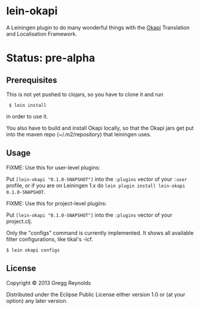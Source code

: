 # lein-okapi

A Leiningen plugin to do many wonderful things with the [Okapi](http://okapi.opentag.com)
Translation and Localisation Framework.

# Status:  pre-alpha

## Prerequisites

This is not yet pushed to clojars, so you have to clone it and run

     $ lein install

in order to use it.

You also have to build and install Okapi locally, so that the Okapi jars
get put into the maven repo (~/.m2/repository) that leiningen uses.

## Usage

FIXME: Use this for user-level plugins:

Put `[lein-okapi "0.1.0-SNAPSHOT"]` into the `:plugins` vector of your
`:user` profile, or if you are on Leiningen 1.x do `lein plugin install
lein-okapi 0.1.0-SNAPSHOT`.

FIXME: Use this for project-level plugins:

Put `[lein-okapi "0.1.0-SNAPSHOT"]` into the `:plugins` vector of your project.clj.

Only the "configs" command is currently implemented.  It shows all available filter configurations, like tikal's -lcf.

    $ lein okapi configs

## License

Copyright © 2013 Gregg Reynolds

Distributed under the Eclipse Public License either version 1.0 or (at
your option) any later version.
